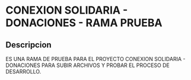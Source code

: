 # CONEXION SOLIDARIA - DONACIONES - RAMA PRUEBA

## Descripcion

ES UNA RAMA DE PRUEBA PARA EL PROYECTO CONEXION SOLIDARIA - DONACIONES PARA SUBIR ARCHIVOS Y PROBAR EL PROCESO DE DESARROLLO.
